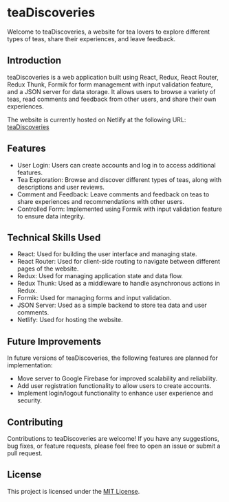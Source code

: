 # teaDiscoveries

Welcome to teaDiscoveries, a website for tea lovers to explore different types of teas, share their experiences, and leave feedback.

## Introduction

teaDiscoveries is a web application built using React, Redux, React Router, Redux Thunk, Formik for form management with input validation feature, and a JSON server for data storage. It allows users to browse a variety of teas, read comments and feedback from other users, and share their own experiences.

The website is currently hosted on Netlify at the following URL: [teaDiscoveries](https://celebrated-khapse-6278d3.netlify.app/)

## Features

- User Login: Users can create accounts and log in to access additional features.
- Tea Exploration: Browse and discover different types of teas, along with descriptions and user reviews.
- Comment and Feedback: Leave comments and feedback on teas to share experiences and recommendations with other users.
- Controlled Form: Implemented using Formik with input validation feature to ensure data integrity.

## Technical Skills Used

- React: Used for building the user interface and managing state.
- React Router: Used for client-side routing to navigate between different pages of the website.
- Redux: Used for managing application state and data flow.
- Redux Thunk: Used as a middleware to handle asynchronous actions in Redux.
- Formik: Used for managing forms and input validation.
- JSON Server: Used as a simple backend to store tea data and user comments.
- Netlify: Used for hosting the website.

## Future Improvements

In future versions of teaDiscoveries, the following features are planned for implementation:

- Move server to Google Firebase for improved scalability and reliability.
- Add user registration functionality to allow users to create accounts.
- Implement login/logout functionality to enhance user experience and security.

## Contributing

Contributions to teaDiscoveries are welcome! If you have any suggestions, bug fixes, or feature requests, please feel free to open an issue or submit a pull request.

## License

This project is licensed under the [MIT License](LICENSE).